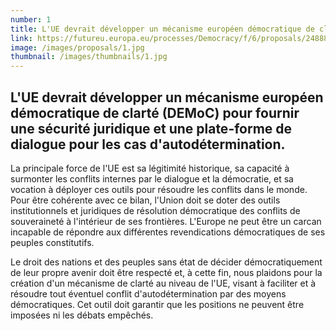 ```yaml
---
number: 1
title: L'UE devrait développer un mécanisme européen démocratique de clarté (DEMoC) pour fournir une sécurité juridique et une plate-forme de dialogue pour les cas d'autodétermination.
link: https://futureu.europa.eu/processes/Democracy/f/6/proposals/248887
image: /images/proposals/1.jpg
thumbnail: /images/thumbnails/1.jpg
---
```


## L'UE devrait développer un __mécanisme européen démocratique de clarté__ (DEMoC) pour fournir une sécurité juridique et une plate-forme de dialogue pour les cas d'autodétermination. 

La principale force de l'UE est sa légitimité historique, sa capacité à surmonter les conflits internes par le dialogue et la démocratie, et sa vocation à déployer ces outils pour résoudre les conflits dans le monde. Pour être cohérente avec ce bilan, l'Union doit se doter des outils institutionnels et juridiques de résolution démocratique des conflits de souveraineté à l'intérieur de ses frontières. L'Europe ne peut être un carcan incapable de répondre aux différentes revendications démocratiques de ses peuples constitutifs. 

Le droit des nations et des peuples sans état de décider démocratiquement de leur propre avenir doit être respecté et, à cette fin, nous plaidons pour la création d'un mécanisme de clarté au niveau de l'UE, visant à faciliter et à résoudre tout éventuel conflit d'autodétermination par des moyens démocratiques. Cet outil doit garantir que les positions ne peuvent être imposées ni les débats empêchés. 

